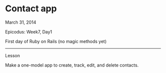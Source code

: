 Contact app
======================

March 31, 2014

Epicodus: Week7, Day1

First day of Ruby on Rails (no magic methods yet)

*******************
Lesson

Make a one-model app to create, track, edit, and delete contacts.
